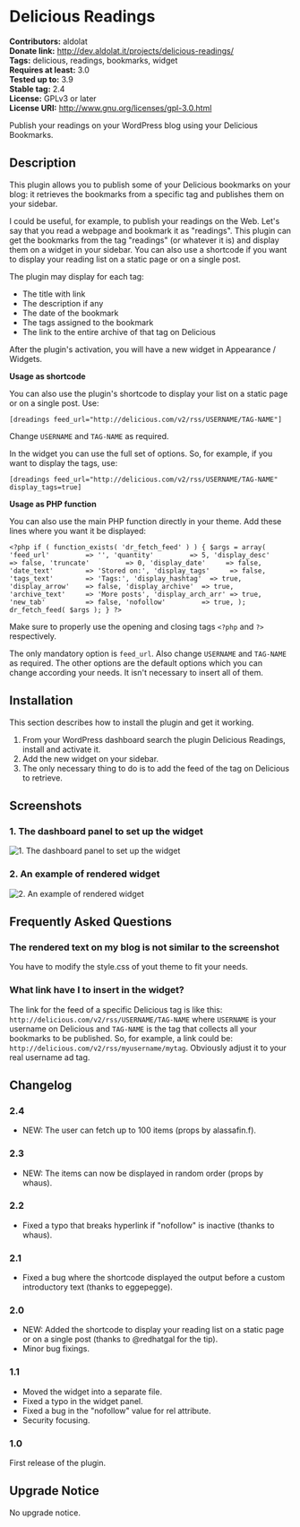 # Delicious Readings #
**Contributors:** aldolat  
**Donate link:** http://dev.aldolat.it/projects/delicious-readings/  
**Tags:** delicious, readings, bookmarks, widget  
**Requires at least:** 3.0  
**Tested up to:** 3.9  
**Stable tag:** 2.4  
**License:** GPLv3 or later  
**License URI:** http://www.gnu.org/licenses/gpl-3.0.html  

Publish your readings on your WordPress blog using your Delicious Bookmarks.

## Description ##

This plugin allows you to publish some of your Delicious bookmarks on your blog:
it retrieves the bookmarks from a specific tag and publishes them on your sidebar.

I could be useful, for example, to publish your readings on the Web.
Let's say that you read a webpage and bookmark it as "readings".
This plugin can get the bookmarks from the tag "readings" (or whatever it is) and display them on a widget in your sidebar. You can also use a shortcode if you want to display your reading list on a static page or on a single post.

The plugin may display for each tag:

* The title with link
* The description if any
* The date of the bookmark
* The tags assigned to the bookmark
* The link to the entire archive of that tag on Delicious

After the plugin's activation, you will have a new widget in Appearance / Widgets.

**Usage as shortcode**

You can also use the plugin's shortcode to display your list on a static page or on a single post. Use:

`[dreadings feed_url="http://delicious.com/v2/rss/USERNAME/TAG-NAME"]`

Change `USERNAME` and `TAG-NAME` as required.

In the widget you can use the full set of options. So, for example, if you want to display the tags, use:

`[dreadings feed_url="http://delicious.com/v2/rss/USERNAME/TAG-NAME" display_tags=true]`

**Usage as PHP function**

You can also use the main PHP function directly in your theme. Add these lines where you want it be displayed:

`<?php if ( function_exists( 'dr_fetch_feed' ) ) {
	$args = array(
		'feed_url'         => '',
		'quantity'         => 5,
		'display_desc'     => false,
		'truncate'         => 0,
		'display_date'     => false,
		'date_text'        => 'Stored on:',
		'display_tags'     => false,
		'tags_text'        => 'Tags:',
		'display_hashtag'  => true,
		'display_arrow'    => false,
		'display_archive'  => true,
		'archive_text'     => 'More posts',
		'display_arch_arr' => true,
		'new_tab'          => false,
		'nofollow'         => true,
	);
	dr_fetch_feed( $args );
} ?>`

Make sure to properly use the opening and closing tags `<?php` and `?>` respectively.

The only mandatory option is `feed_url`. Also change `USERNAME` and `TAG-NAME` as required. The other options are the default options which you can change according your needs. It isn't necessary to insert all of them.

## Installation ##

This section describes how to install the plugin and get it working.

1. From your WordPress dashboard search the plugin Delicious Readings, install and activate it.
1. Add the new widget on your sidebar.
1. The only necessary thing to do is to add the feed of the tag on Delicious to retrieve.

## Screenshots ##

### 1. The dashboard panel to set up the widget ###
![1. The dashboard panel to set up the widget](http://s.wordpress.org/extend/plugins/delicious-readings/screenshot-1.png)

### 2. An example of rendered widget ###
![2. An example of rendered widget](http://s.wordpress.org/extend/plugins/delicious-readings/screenshot-2.png)


## Frequently Asked Questions ##

### The rendered text on my blog is not similar to the screenshot ###

You have to modify the style.css of yout theme to fit your needs.

### What link have I to insert in the widget? ###

The link for the feed of a specific Delicious tag is like this: `http://delicious.com/v2/rss/USERNAME/TAG-NAME`
where `USERNAME` is your username on Delicious and `TAG-NAME` is the tag that collects all your bookmarks to be published.
So, for example, a link could be: `http://delicious.com/v2/rss/myusername/mytag`. Obviously adjust it to your real username ad tag.

## Changelog ##

### 2.4 ###

* NEW: The user can fetch up to 100 items (props by alassafin.f).

### 2.3 ###

* NEW: The items can now be displayed in random order (props by whaus).

### 2.2 ###

* Fixed a typo that breaks hyperlink if "nofollow" is inactive (thanks to whaus).

### 2.1 ###

* Fixed a bug where the shortcode displayed the output before a custom introductory text (thanks to eggepegge).

### 2.0 ###

* NEW: Added the shortcode to display your reading list on a static page or on a single post (thanks to @redhatgal for the tip).
* Minor bug fixings.

### 1.1 ###

* Moved the widget into a separate file.
* Fixed a typo in the widget panel.
* Fixed a bug in the "nofollow" value for rel attribute.
* Security focusing.

### 1.0 ###
First release of the plugin.

## Upgrade Notice ##

No upgrade notice.
